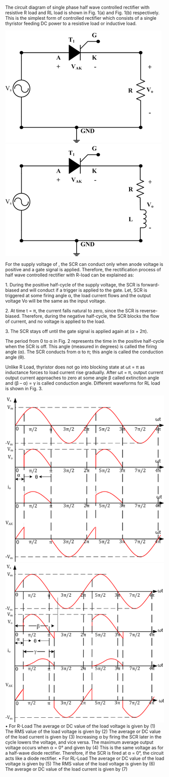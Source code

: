 <p aligh = "justify">The circuit diagram of single phase half wave controlled rectifier with resistive R load and RL load is shown in Fig. 1(a) and Fig. 1(b) respectively. This is the simplest form of controlled rectifier which consists of a single thyristor feeding DC power to a resistive load or inductive load.</p>
<img src="images/1.png"><br>
<img src="images/2.png"><br>
<p aligh = "justify">For the supply voltage of  , the SCR can conduct only when anode voltage is positive and a gate signal is applied. Therefore, the rectification process of half wave controlled rectifier with R-load can be explained as:</p>
<p aligh = "justify">1.	During the positive half-cycle of the supply voltage, the SCR is forward-biased and will conduct if a trigger is applied to the gate. Let, SCR is triggered at some firing angle α, the load current flows and the output voltage Vo will be the same as the input voltage. <p>
<p aligh = "justify">2.	At time t = π, the current falls natural to zero, since the SCR is reverse-biased. Therefore, during the negative half-cycle, the SCR blocks the flow of current, and no voltage is applied to the load. </p>
<p aligh = "justify">3.	The SCR stays off until the gate signal is applied again at (α + 2π). </p>
<p aligh = "justify">The period from 0 to α in Fig. 2 represents the time in the positive half-cycle when the SCR is off. This angle (measured in degrees) is called the firing angle (α). The SCR conducts from α to π; this angle is called the conduction angle (θ).</p>
<p aligh = "justify">Unlike R Load, thyristor does not go into blocking state at ωt = π as inductance forces to load current rise gradually. After ωt = π, output current output current approaches to zero at some angle β called extinction angle and (β – α) = γ is called conduction angle. Different waveforms for RL load is shown in Fig. 3.<p>
  <img src="images/3.PNG"><br>
  <img src="images/4.PNG"><br>
•	For R-Load
The average or DC value of the load voltage is given by
                                                                                                           (1)
The RMS value of the load voltage is given by
                                                                                        (2)
The average or DC value of the load current is given by
                                                                                            (3)
Increasing α by firing the SCR later in the cycle lowers the voltage, and vice versa. The maximum average output voltage occurs when α = 0° and given by
                                                                                                     (4)
This is the same voltage as for a half-wave diode rectifier. Therefore, if the SCR is fired at α = 0°, the circuit acts like a diode rectifier.
•	For RL-Load
The average or DC value of the load voltage is given by
                                                                                                    (5)
The RMS value of the load voltage is given by
                                                                  (6)
The average or DC value of the load current is given by
                                                                                    (7)
